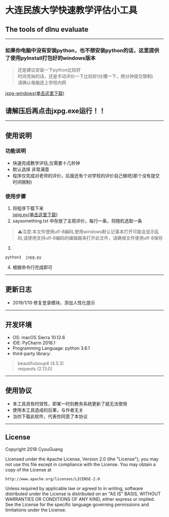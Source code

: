 
# 大连民族大学快速教学评估小工具
## The tools of dlnu evaluate
---
### 如果你电脑中没有安装python，也不想安装python的话，这里提供了使用pyInstall打包好的windows版本  
> 还是建议安装一下python比较好  
> 时间充裕的话，还是手动评价一下比较好(吐槽一下，两分钟提交限制)  
> 请确认电脑连上学校内网  

[jxpg-windows(单击这里下载)](https://github.com/sbtobb/dlnujxpg/releases/download/0.2/jxpg-windows-0.2.zip)
## 请解压后再点击jxpg.exe运行！！
---
## 使用说明
### 功能说明
+ 快速完成教学评估,仅需要十几秒钟
+ 默认选择 非常满意
+ 程序仅完成对老师的评价，后面还有个对学校的评价自己做吧(那个没有提交时间限制)
### 使用步骤
1. 将程序下载下来   
[jxpg.py(单击这里下载)](https://github.com/sbtobb/dlnujxpg/archive/master.zip)  
2. saysomething.txt 中存放了主观评价，每行一条，将随机选取一条
> ⚠️注意:本文件使用utf-8编码,使用windows默认记事本打开可能会显示乱码,请使用支持utf-8编码的编辑器来打开此文件，请确保文件使用utf-8保存  
3. 
```  
python3  jxpg.py  
```

4. 根据命令行完成即可

---
## 更新日志

- 2019/1/10 修复登录模块，添加人性化提示
---
## 开发环境
+ OS: macOS Sierra 10.12.6
+ IDE: PyCharm 2018.1
+ Programming Language: python 3.6.1
+ third-party library:
> beautifulsoup4 (4.5.3)  
  requests (2.13.0)  

---
## 使用协议
+ 本工具具有时效性，即某一时刻教务系统更新了就无法使用
+ 使用本工具造成的后果，与作者无关
+ 当你下载此软件，代表你同意了本协议  
---
## License

Copyright 2018 CyouGuang

Licensed under the Apache License, Version 2.0 (the "License");
you may not use this file except in compliance with the License.
You may obtain a copy of the License at

    http://www.apache.org/licenses/LICENSE-2.0

Unless required by applicable law or agreed to in writing, software
distributed under the License is distributed on an "AS IS" BASIS,
WITHOUT WARRANTIES OR CONDITIONS OF ANY KIND, either express or implied.
See the License for the specific language governing permissions and
limitations under the License.